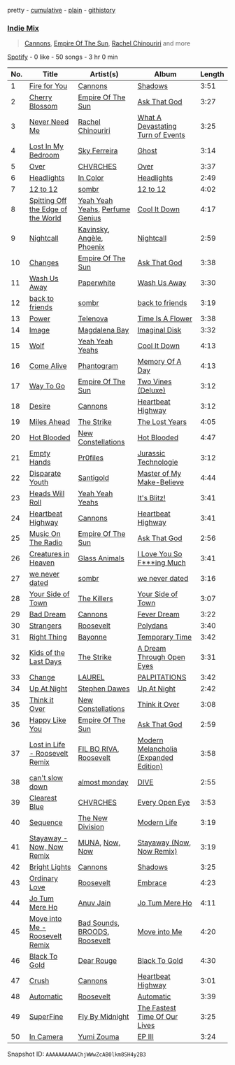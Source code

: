 pretty - [cumulative](/playlists/cumulative/37i9dQZF1EQqkOPvHGajmW.md) - [plain](/playlists/plain/37i9dQZF1EQqkOPvHGajmW) - [githistory](https://github.githistory.xyz/mdn522/spotify-playlist-archive/blob/main/playlists/plain/37i9dQZF1EQqkOPvHGajmW)

### [Indie Mix](https://open.spotify.com/playlist/37i9dQZF1EQqkOPvHGajmW)

> <a href=spotify:playlist:37i9dQZF1EIYTPFc1LsrZa>Cannons</a>, <a href=spotify:playlist:37i9dQZF1EIWpW3jQExM4k>Empire Of The Sun</a>, <a href=spotify:playlist:37i9dQZF1EIXpqBnQs5psD>Rachel Chinouriri</a> and more

[Spotify](https://open.spotify.com/user/spotify) - 0 like - 50 songs - 3 hr 0 min

| No. | Title | Artist(s) | Album | Length |
|---|---|---|---|---|
| 1 | [Fire for You](https://open.spotify.com/track/4o0LyB69tylqDG6eTGhmig) | [Cannons](https://open.spotify.com/artist/7FtCyCJCJaxabYO7Uyda5B) | [Shadows](https://open.spotify.com/album/0pMkbror5DyuBSl5yeUYTn) | 3:51 |
| 2 | [Cherry Blossom](https://open.spotify.com/track/7eqIZPAPLQhkjSVTzBT7UR) | [Empire Of The Sun](https://open.spotify.com/artist/67hb7towEyKvt5Z8Bx306c) | [Ask That God](https://open.spotify.com/album/5iEtQfZATfimid3Ogvce5m) | 3:27 |
| 3 | [Never Need Me](https://open.spotify.com/track/2gWY1fvwvKPQFFoahY4p3v) | [Rachel Chinouriri](https://open.spotify.com/artist/4wrzxtBZw20ufDstKyTnnP) | [What A Devastating Turn of Events](https://open.spotify.com/album/1Td1oiZTQFYR7N1QX00uhr) | 3:25 |
| 4 | [Lost In My Bedroom](https://open.spotify.com/track/5wiBvOZezmmN6IOZT7dVbt) | [Sky Ferreira](https://open.spotify.com/artist/7pyhre5oEEFMqcgMEvJY7q) | [Ghost](https://open.spotify.com/album/0ktookQxpwDrShMBr1U4Sf) | 3:14 |
| 5 | [Over](https://open.spotify.com/track/56kItkqB3oSsLrXK4p3ja4) | [CHVRCHES](https://open.spotify.com/artist/3CjlHNtplJyTf9npxaPl5w) | [Over](https://open.spotify.com/album/3qCe36870O2BtTW8t7X7LE) | 3:37 |
| 6 | [Headlights](https://open.spotify.com/track/7shaHtNeaR9wolLuJOLqfH) | [In Color](https://open.spotify.com/artist/7zNEP2UROEGrRn43h46zTk) | [Headlights](https://open.spotify.com/album/2ZGmAsD1mMWyLpFF9WxpGR) | 2:49 |
| 7 | [12 to 12](https://open.spotify.com/track/6MrLkXsMmHaYt680fhJUAq) | [sombr](https://open.spotify.com/artist/4G9NDjRyZFDlJKMRL8hx3S) | [12 to 12](https://open.spotify.com/album/2TrTb21wiXbwQohvN1UfFV) | 4:02 |
| 8 | [Spitting Off the Edge of the World](https://open.spotify.com/track/0JX23XA8E7aN1Chj32kgVn) | [Yeah Yeah Yeahs](https://open.spotify.com/artist/3TNt4aUIxgfy9aoaft5Jj2), [Perfume Genius](https://open.spotify.com/artist/2ueoLVCXQ948OfhVvAy3Nn) | [Cool It Down](https://open.spotify.com/album/7ug0WdvzC2sLXTrtHUwNsj) | 4:17 |
| 9 | [Nightcall](https://open.spotify.com/track/2KejCKgm7l3uefW9cFt8cH) | [Kavinsky](https://open.spotify.com/artist/0UF7XLthtbSF2Eur7559oV), [Angèle](https://open.spotify.com/artist/3QVolfxko2UyCOtexhVTli), [Phoenix](https://open.spotify.com/artist/1xU878Z1QtBldR7ru9owdU) | [Nightcall](https://open.spotify.com/album/05OLq8nG4L5WYZXTfXVYM7) | 2:59 |
| 10 | [Changes](https://open.spotify.com/track/5NolEMcA7mmw27vpyzvzIT) | [Empire Of The Sun](https://open.spotify.com/artist/67hb7towEyKvt5Z8Bx306c) | [Ask That God](https://open.spotify.com/album/5iEtQfZATfimid3Ogvce5m) | 3:38 |
| 11 | [Wash Us Away](https://open.spotify.com/track/6F8Yv1yzgd8V3kMtxoKNmB) | [Paperwhite](https://open.spotify.com/artist/2JSBQeazRlk0kVp2gelwbZ) | [Wash Us Away](https://open.spotify.com/album/5V9HHZm1pAeqc21ENu98K0) | 3:30 |
| 12 | [back to friends](https://open.spotify.com/track/0FTmksd2dxiE5e3rWyJXs6) | [sombr](https://open.spotify.com/artist/4G9NDjRyZFDlJKMRL8hx3S) | [back to friends](https://open.spotify.com/album/0QLILSOq1IqAqx62drmv4E) | 3:19 |
| 13 | [Power](https://open.spotify.com/track/18oXB6UESFB3tNVeWW4pX6) | [Telenova](https://open.spotify.com/artist/5UlJRJmlRLhQJX8lJuerVq) | [Time Is A Flower](https://open.spotify.com/album/0LuIdfbrjQ7v3iw0emE6jU) | 3:38 |
| 14 | [Image](https://open.spotify.com/track/0QW0KPBXXv67haGjbtkRRB) | [Magdalena Bay](https://open.spotify.com/artist/1oPRcJUkloHaRLYx0olBLJ) | [Imaginal Disk](https://open.spotify.com/album/4HTy9WFTYooRjE9giTmzAF) | 3:32 |
| 15 | [Wolf](https://open.spotify.com/track/4g3alZ0okNvZiOWW4pGUpw) | [Yeah Yeah Yeahs](https://open.spotify.com/artist/3TNt4aUIxgfy9aoaft5Jj2) | [Cool It Down](https://open.spotify.com/album/7ug0WdvzC2sLXTrtHUwNsj) | 4:13 |
| 16 | [Come Alive](https://open.spotify.com/track/1p9pkUjr2UsP7G6wpr3dvJ) | [Phantogram](https://open.spotify.com/artist/1l9d7B8W0IHy3LqWsxP2SH) | [Memory Of A Day](https://open.spotify.com/album/4H1TE5m2eltLhVKVuB53b1) | 4:13 |
| 17 | [Way To Go](https://open.spotify.com/track/6pEkPmzBPy4EVjyiIVKlJg) | [Empire Of The Sun](https://open.spotify.com/artist/67hb7towEyKvt5Z8Bx306c) | [Two Vines \(Deluxe\)](https://open.spotify.com/album/4ARTgZcw7MLmjQkZ4zPptP) | 3:12 |
| 18 | [Desire](https://open.spotify.com/track/4Itmh4lyIIbIwxaNA7W1pi) | [Cannons](https://open.spotify.com/artist/7FtCyCJCJaxabYO7Uyda5B) | [Heartbeat Highway](https://open.spotify.com/album/1mBlpKV5enWAZdQxBqZ96r) | 3:12 |
| 19 | [Miles Ahead](https://open.spotify.com/track/4YTY53IsP2suUTVilL4Vex) | [The Strike](https://open.spotify.com/artist/6VB4TqEl0yfaF88LYHH4wj) | [The Lost Years](https://open.spotify.com/album/7zjFpjrJPPuhcNxWjgEb5e) | 4:05 |
| 20 | [Hot Blooded](https://open.spotify.com/track/1ElySIlHwm1HX7sUjAZZnp) | [New Constellations](https://open.spotify.com/artist/5WF5jtgP0H31QTl5g4WxW9) | [Hot Blooded](https://open.spotify.com/album/5Z9Gg42ig4pnlIx30SBmbO) | 4:47 |
| 21 | [Empty Hands](https://open.spotify.com/track/1RgnpXQqSvtqt5Y0YKTs8w) | [Pr0files](https://open.spotify.com/artist/1XXpL6SLSvHLe3odClQGKI) | [Jurassic Technologie](https://open.spotify.com/album/1QPTY1KlgT2zmL502hvnCD) | 3:12 |
| 22 | [Disparate Youth](https://open.spotify.com/track/7d23MhPFE9eB3U8DPRirnL) | [Santigold](https://open.spotify.com/artist/6Jrxnp0JgqmeUX1veU591p) | [Master of My Make\-Believe](https://open.spotify.com/album/69jrxUSjHoEu6PeBMq3273) | 4:44 |
| 23 | [Heads Will Roll](https://open.spotify.com/track/2WRFD9WczJ975X2K1Y9YVs) | [Yeah Yeah Yeahs](https://open.spotify.com/artist/3TNt4aUIxgfy9aoaft5Jj2) | [It's Blitz!](https://open.spotify.com/album/6w21zEx5okRPCYJejLVRdR) | 3:41 |
| 24 | [Heartbeat Highway](https://open.spotify.com/track/2YbJ0qJ5uqOPfLGvqMLkaK) | [Cannons](https://open.spotify.com/artist/7FtCyCJCJaxabYO7Uyda5B) | [Heartbeat Highway](https://open.spotify.com/album/1mBlpKV5enWAZdQxBqZ96r) | 3:41 |
| 25 | [Music On The Radio](https://open.spotify.com/track/6FNpgPgWAxrtH6uYwDAOmU) | [Empire Of The Sun](https://open.spotify.com/artist/67hb7towEyKvt5Z8Bx306c) | [Ask That God](https://open.spotify.com/album/5iEtQfZATfimid3Ogvce5m) | 2:56 |
| 26 | [Creatures in Heaven](https://open.spotify.com/track/1QDgcVfZKIf2SKBjQzzTLs) | [Glass Animals](https://open.spotify.com/artist/4yvcSjfu4PC0CYQyLy4wSq) | [I Love You So F\*\*\*ing Much](https://open.spotify.com/album/5i6LJyHq9wxLSecf0N2Iuw) | 3:41 |
| 27 | [we never dated](https://open.spotify.com/track/7o3xJRQhpHRZ6IbyQX2xrp) | [sombr](https://open.spotify.com/artist/4G9NDjRyZFDlJKMRL8hx3S) | [we never dated](https://open.spotify.com/album/6qnPn5mO9HnoxRKv3zhaez) | 3:16 |
| 28 | [Your Side of Town](https://open.spotify.com/track/3XV77GNuIPYff6T7bzjYy9) | [The Killers](https://open.spotify.com/artist/0C0XlULifJtAgn6ZNCW2eu) | [Your Side of Town](https://open.spotify.com/album/5yFMpRYQntO822gUiwoVzC) | 3:07 |
| 29 | [Bad Dream](https://open.spotify.com/track/5ZJ9NpjYG95TDef8bdD1XG) | [Cannons](https://open.spotify.com/artist/7FtCyCJCJaxabYO7Uyda5B) | [Fever Dream](https://open.spotify.com/album/6jJSf3YPVS7DBIvgFhyPCd) | 3:22 |
| 30 | [Strangers](https://open.spotify.com/track/6cDWbP0Hn5kXwZlMtWysTK) | [Roosevelt](https://open.spotify.com/artist/4AQrqVz6BYwy29iMxcGtx7) | [Polydans](https://open.spotify.com/album/6oRdKgJrTM7mNHNhCZZYs6) | 3:40 |
| 31 | [Right Thing](https://open.spotify.com/track/5WSbA7CYliGAJiZTRldTMK) | [Bayonne](https://open.spotify.com/artist/6BbqU3r1G2mwkRIfIbkCek) | [Temporary Time](https://open.spotify.com/album/7MubkMOdmjOhRF36dpVQNM) | 3:42 |
| 32 | [Kids of the Last Days](https://open.spotify.com/track/57ngnKa3wXcN9j3rGRY2z2) | [The Strike](https://open.spotify.com/artist/6VB4TqEl0yfaF88LYHH4wj) | [A Dream Through Open Eyes](https://open.spotify.com/album/4Z0FjhnrOADyJNLhxv3tUQ) | 3:31 |
| 33 | [Change](https://open.spotify.com/track/7veWR9ZzwztU6z2qOJ3qg0) | [LAUREL](https://open.spotify.com/artist/6y6iXD929Jqq0xc6lgwhl1) | [PALPITATIONS](https://open.spotify.com/album/7fxhGVYVaAnGw6ZQ50DkJC) | 3:42 |
| 34 | [Up At Night](https://open.spotify.com/track/185Bkk01Co5sWL64zvA7BD) | [Stephen Dawes](https://open.spotify.com/artist/3jTU1IOqkO7Mz4zdbXPose) | [Up At Night](https://open.spotify.com/album/5lHGdSSI9etvLGqCnuw5eb) | 2:42 |
| 35 | [Think it Over](https://open.spotify.com/track/1WV5RWE26ljwU4waKddd57) | [New Constellations](https://open.spotify.com/artist/5WF5jtgP0H31QTl5g4WxW9) | [Think it Over](https://open.spotify.com/album/09ecEBer2yDgW77Rc8pUYc) | 3:08 |
| 36 | [Happy Like You](https://open.spotify.com/track/4pJg5sda74PFUnZvj2RHPk) | [Empire Of The Sun](https://open.spotify.com/artist/67hb7towEyKvt5Z8Bx306c) | [Ask That God](https://open.spotify.com/album/5iEtQfZATfimid3Ogvce5m) | 2:59 |
| 37 | [Lost in Life \- Roosevelt Remix](https://open.spotify.com/track/1A354pywAz0qZmMvTXauyK) | [FIL BO RIVA](https://open.spotify.com/artist/3JE0uoggWwwYG6rSSJk0HN), [Roosevelt](https://open.spotify.com/artist/4AQrqVz6BYwy29iMxcGtx7) | [Modern Melancholia \(Expanded Edition\)](https://open.spotify.com/album/5RWO8obhJURKJGhkg6UsOB) | 3:58 |
| 38 | [can't slow down](https://open.spotify.com/track/15IF4wSCMrAo2Rq0eytARR) | [almost monday](https://open.spotify.com/artist/42FzVuyJH8YbkhzWSR2n8E) | [DIVE](https://open.spotify.com/album/0jfgGNDWmjcBLPKMyIMLYP) | 2:55 |
| 39 | [Clearest Blue](https://open.spotify.com/track/0ptjIq1XKNYBtfjzXQ3dXE) | [CHVRCHES](https://open.spotify.com/artist/3CjlHNtplJyTf9npxaPl5w) | [Every Open Eye](https://open.spotify.com/album/6TEN694l8ifhIRfknsG8DX) | 3:53 |
| 40 | [Sequence](https://open.spotify.com/track/3bV9Oboi0viDEV5S39z22l) | [The New Division](https://open.spotify.com/artist/1Cb9Edoxp02mgY0VWVlwQo) | [Modern Life](https://open.spotify.com/album/2YiYC2VjjfvdREOWvJqQpU) | 3:19 |
| 41 | [Stayaway \- Now, Now Remix](https://open.spotify.com/track/0ojEn2GpidI32hiVF5nblj) | [MUNA](https://open.spotify.com/artist/6xdRb2GypJ7DqnWAI2mHGn), [Now, Now](https://open.spotify.com/artist/6ZitSwtBSGqj00w11GvMU3) | [Stayaway \(Now, Now Remix\)](https://open.spotify.com/album/5AlYKpAvPaHDXPhKO2g5FV) | 3:19 |
| 42 | [Bright Lights](https://open.spotify.com/track/78vnEcnXjqwjBT25FRkNZw) | [Cannons](https://open.spotify.com/artist/7FtCyCJCJaxabYO7Uyda5B) | [Shadows](https://open.spotify.com/album/0pMkbror5DyuBSl5yeUYTn) | 3:25 |
| 43 | [Ordinary Love](https://open.spotify.com/track/2ZFY0GxSVogl6wppoUMiQp) | [Roosevelt](https://open.spotify.com/artist/4AQrqVz6BYwy29iMxcGtx7) | [Embrace](https://open.spotify.com/album/1JiflktVuDJ5OQkX6QFQRs) | 4:23 |
| 44 | [Jo Tum Mere Ho](https://open.spotify.com/track/0eCajpR75pDW0r64U6hP2x) | [Anuv Jain](https://open.spotify.com/artist/4gdMJYnopf2nEUcanAwstx) | [Jo Tum Mere Ho](https://open.spotify.com/album/0upenH0uUT36nBbVM5mQhW) | 4:11 |
| 45 | [Move into Me \- Roosevelt Remix](https://open.spotify.com/track/6RL874lg82xKIK67y7cmdL) | [Bad Sounds](https://open.spotify.com/artist/0hSgRl2U8kSaJLE2Di325f), [BROODS](https://open.spotify.com/artist/5r5Va4lVQ1zjEfbJSrmCsS), [Roosevelt](https://open.spotify.com/artist/4AQrqVz6BYwy29iMxcGtx7) | [Move into Me](https://open.spotify.com/album/1wZFxxmHQ4AOYeq0SM5pkG) | 4:20 |
| 46 | [Black To Gold](https://open.spotify.com/track/4LYoSJ1P69VMcOl143iS6t) | [Dear Rouge](https://open.spotify.com/artist/0YkjOpIntNmlG1PNF2dqSy) | [Black To Gold](https://open.spotify.com/album/3UtmYcgI52ppJLAsdgDEWD) | 4:30 |
| 47 | [Crush](https://open.spotify.com/track/7huokmXQ5mNXHKzqZdQ4Oc) | [Cannons](https://open.spotify.com/artist/7FtCyCJCJaxabYO7Uyda5B) | [Heartbeat Highway](https://open.spotify.com/album/1mBlpKV5enWAZdQxBqZ96r) | 3:01 |
| 48 | [Automatic](https://open.spotify.com/track/0TFwlBWVoHEpkFsrVbdFsK) | [Roosevelt](https://open.spotify.com/artist/4AQrqVz6BYwy29iMxcGtx7) | [Automatic](https://open.spotify.com/album/6jQdw4P0ssFCIbQLDfktVe) | 3:39 |
| 49 | [SuperFine](https://open.spotify.com/track/34v38HoqPJRJT6vkVw8ZQY) | [Fly By Midnight](https://open.spotify.com/artist/4rQTEdG6hDVOlDUFKs9EjZ) | [The Fastest Time Of Our Lives](https://open.spotify.com/album/7r7Q2FOiZugbsWuD9N9ZPl) | 3:25 |
| 50 | [In Camera](https://open.spotify.com/track/34PIoWUkKuAUbGTozZsxvB) | [Yumi Zouma](https://open.spotify.com/artist/4tPyCwWrsvZ8OKYl7QRavL) | [EP III](https://open.spotify.com/album/4nrWWmcF5QbROgZ7YitJ2q) | 3:24 |

Snapshot ID: `AAAAAAAAAAChjWWwZcAB0lkm8SH4y2B3`
